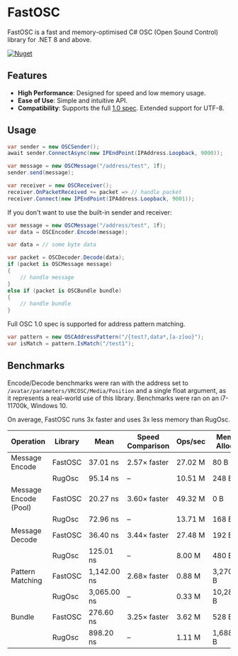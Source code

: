 # FastOSC

FastOSC is a fast and memory-optimised C# OSC (Open Sound Control) library for .NET 8 and above.

[![Nuget](https://img.shields.io/nuget/v/VolcanicArts.FastOSC)](https://www.nuget.org/packages/VolcanicArts.FastOSC/)

## Features

- **High Performance**: Designed for speed and low memory usage.
- **Ease of Use**: Simple and intuitive API.
- **Compatibility**: Supports the full [1.0 spec](https://opensoundcontrol.stanford.edu/spec-1_0.html). Extended support for UTF-8.

## Usage

```csharp
var sender = new OSCSender();
await sender.ConnectAsync(new IPEndPoint(IPAddress.Loopback, 9000));

var message = new OSCMessage("/address/test", 1f);
sender.send(message);
```

```csharp
var receiver = new OSCReceiver();
receiver.OnPacketReceived += packet => // handle packet
receiver.Connect(new IPEndPoint(IPAddress.Loopback, 9001));
```

If you don't want to use the built-in sender and receiver:
```csharp
var message = new OSCMessage("/address/test", 1f);
var data = OSCEncoder.Encode(message);
```

```csharp
var data = // some byte data

var packet = OSCDecoder.Decode(data);
if (packet is OSCMessage message)
{
    // handle message
}
else if (packet is OSCBundle bundle)
{
    // handle bundle
}
```

Full OSC 1.0 spec is supported for address pattern matching.

```csharp
var pattern = new OSCAddressPattern("/{test?,data*,[a-z]oo}");
var isMatch = pattern.IsMatch("/test1");
```

## Benchmarks
Encode/Decode benchmarks were ran with the address set to `/avatar/parameters/VRCOSC/Media/Position` and a single float argument, as it represents a real-world use of this library.
Benchmarks were ran on an i7-11700k, Windows 10.

On average, FastOSC runs 3x faster and uses 3x less memory than RugOsc.

| Operation              | Library             | Mean         | Speed Comparison | Ops/sec | Mem Alloc | Memory Comparison |
| ----------------------- | ------------------- | ------------ | ---------------- | ------- | --------- |-------------------|
| Message Encode          | FastOSC             | 37.01 ns     | 2.57× faster     | 27.02 M | 80 B      | 3.1× less         |
|                         | RugOsc              | 95.14 ns     | –                | 10.51 M | 248 B     | –                 |
| Message Encode (Pool)   | FastOSC             | 20.27 ns     | 3.60× faster     | 49.32 M | 0 B       | Inf× less         |
|                         | RugOsc              | 72.96 ns     | –                | 13.71 M | 168 B     | –                 |
| Message Decode          | FastOSC             | 36.40 ns     | 3.44× faster     | 27.48 M | 192 B     | 2.5× less         |
|                         | RugOsc              | 125.01 ns    | –                | 8.00 M  | 480 B     | –                 |
| Pattern Matching        | FastOSC             | 1,142.00 ns  | 2.68× faster     | 0.88 M  | 3,270 B   | 3.15× less        |
|                         | RugOsc              | 3,065.00 ns  | –                | 0.33 M  | 10,280 B  | –                 |
| Bundle                  | FastOSC             | 276.60 ns    | 3.25× faster     | 3.62 M  | 528 B     | 3.2× less         |
|                         | RugOsc              | 898.20 ns    | –                | 1.11 M  | 1,688 B   | –                 |